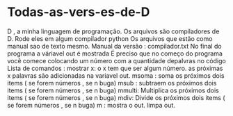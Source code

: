 # Todas-as-vers-es-de-D
D , a minha linguagem de programação.
Os arquivos são compiladores de D. Rode eles em algum compilador python
Os arquivos que estão como manual sao de texto mesmo.
Manual da versão : compilador.txt
No final do programa a váriavel out é mostrada
É preciso que no começo do programa você comece colocando um número com a quantidade depalvras no código
Lista de comandos :
mostrar x: o x tem que ser algum número. as próximas x palavras são adicionadas na variavel out.
msoma : soma os próximos dois items ( se forem números , se n buga)
msub : subtraem os próximos dois items ( se forem números , se n buga)
mmulti: Multiplica os próximos dois items ( se forem números , se n buga)
mdiv: Divide os próximos dois items ( se forem números , se n buga)
m : mostra o out. limpa out.
